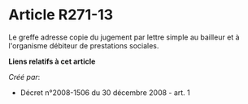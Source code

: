 # Article R271-13

Le greffe adresse copie du jugement par lettre simple au bailleur et à l'organisme débiteur de prestations sociales.

**Liens relatifs à cet article**

_Créé par_:

  - Décret n°2008-1506 du 30 décembre 2008 - art. 1
